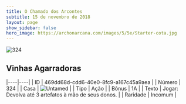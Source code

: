 ```yaml
---
title: O Chamado dos Arcontes
subtitle: 15 de novembro de 2018
layout: page
show_sidebar: false
hero_image: https://archonarcana.com/images/5/5e/Starter-cota.jpg
---
```


![324](https://cdn.keyforgegame.com/media/card_front/pt/341_324_VH9R4P26824V_pt.png)

## Vinhas Agarradoras

|----|----|
| ID | 469dd68d-cdd6-40e0-8fc9-a167c45a9aea |
| Número | 324 |
| Casa | ![Untamed](https://archonarcana.com/images/thumb/b/bd/Untamed.png/22px-Untamed.png "Indomados") |
| Tipo | Ação |
| Bônus | 1A |
| Texto | Jogar: Devolva até 3 artefatos à mão de seus donos. |
| Raridade | Incomum |

